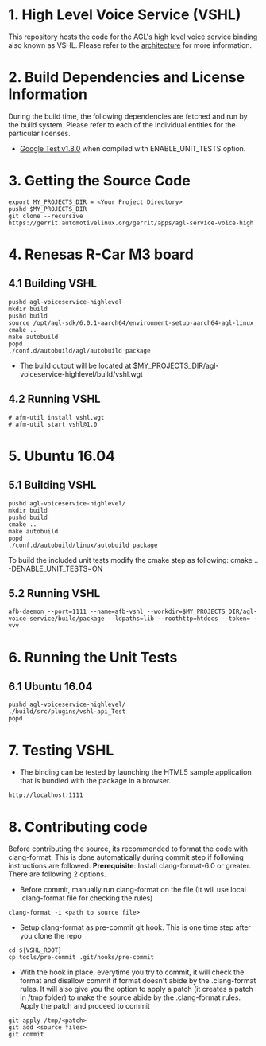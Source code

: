 # 1. High Level Voice Service (VSHL)
This repository hosts the code for the AGL's high level voice service binding also known as VSHL.
Please refer to the [architecture](https://confluence.automotivelinux.org/display/SPE/Speech+EG+Architecture) for more information.

# 2. Build Dependencies and License Information

During the build time, the following dependencies are fetched and run by the build system. Please refer to each of the individual entities for the particular licenses.
* [Google Test v1.8.0](https://github.com/google/googletest) when compiled with ENABLE_UNIT_TESTS option.

# 3. Getting the Source Code
```
export MY_PROJECTS_DIR = <Your Project Directory>
pushd $MY_PROJECTS_DIR
git clone --recursive https://gerrit.automotivelinux.org/gerrit/apps/agl-service-voice-high
```

# 4. Renesas R-Car M3 board
## 4.1 Building VSHL

```
pushd agl-voiceservice-highlevel
mkdir build
pushd build
source /opt/agl-sdk/6.0.1-aarch64/environment-setup-aarch64-agl-linux
cmake ..
make autobuild
popd
./conf.d/autobuild/agl/autobuild package
```
* The build output will be located at $MY_PROJECTS_DIR/agl-voiceservice-highlevel/build/vshl.wgt

## 4.2 Running VSHL
```
# afm-util install vshl.wgt
# afm-util start vshl@1.0
```

# 5. Ubuntu 16.04
## 5.1 Building VSHL

```
pushd agl-voiceservice-highlevel/
mkdir build
pushd build
cmake ..
make autobuild
popd
./conf.d/autobuild/linux/autobuild package
````
To build the included unit tests modify the cmake step as following:
cmake .. -DENABLE_UNIT_TESTS=ON

## 5.2 Running VSHL
```
afb-daemon --port=1111 --name=afb-vshl --workdir=$MY_PROJECTS_DIR/agl-voice-service/build/package --ldpaths=lib --roothttp=htdocs --token= -vvv
```

# 6. Running the Unit Tests
## 6.1 Ubuntu 16.04
```
pushd agl-voiceservice-highlevel/
./build/src/plugins/vshl-api_Test
popd
```

# 7. Testing VSHL
* The binding can be tested by launching the HTML5 sample application that is bundled with the package in a browser.

```
http://localhost:1111
```

# 8. Contributing code
Before contributing the source, its recommended to format the code with clang-format. This is done automatically during commit step if following instructions are followed.
**Prerequisite**: Install clang-format-6.0 or greater.
There are following 2 options.

* Before commit, manually run clang-format on the file (It will use local .clang-format file for checking the rules)
```
clang-format -i <path to source file>
```

* Setup clang-format as pre-commit git hook. This is one time step after you clone the repo
```
cd ${VSHL_ROOT}
cp tools/pre-commit .git/hooks/pre-commit
```

* With the hook in place, everytime you try to commit, it will check the format and disallow commit if format doesn't abide by the .clang-format rules.
It will also give you the option to apply a patch (it creates a patch in /tmp folder) to make the source abide by the .clang-format rules. Apply the patch and proceed to commit
```
git apply /tmp/<patch>
git add <source files>
git commit
```